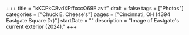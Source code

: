 +++
title = "kKCPkC8vdXPffxccO69E.avif"
draft = false
tags = ["Photos"]
categories = ["Chuck E. Cheese's"]
pages = ["Cincinnati, OH (4394 Eastgate Square Dr)"]
startDate = ""
description = "Image of Eastgate's current exterior (2024)."
+++
